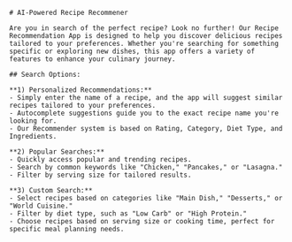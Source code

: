     # AI-Powered Recipe Recommener
    
    Are you in search of the perfect recipe? Look no further! Our Recipe Recommendation App is designed to help you discover delicious recipes tailored to your preferences. Whether you're searching for something specific or exploring new dishes, this app offers a variety of features to enhance your culinary journey.
    
    ## Search Options:
    
    **1) Personalized Recommendations:**
    - Simply enter the name of a recipe, and the app will suggest similar recipes tailored to your preferences.
    - Autocomplete suggestions guide you to the exact recipe name you're looking for.
    - Our Recommender system is based on Rating, Category, Diet Type, and Ingredients.
    
    **2) Popular Searches:**
    - Quickly access popular and trending recipes.
    - Search by common keywords like "Chicken," "Pancakes," or "Lasagna."
    - Filter by serving size for tailored results.
    
    **3) Custom Search:**
    - Select recipes based on categories like "Main Dish," "Desserts," or "World Cuisine."
    - Filter by diet type, such as "Low Carb" or "High Protein."
    - Choose recipes based on serving size or cooking time, perfect for specific meal planning needs.

